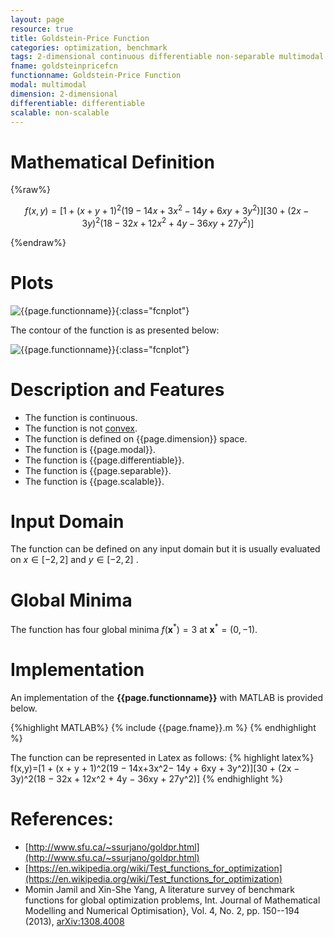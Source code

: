 ```yaml
---
layout: page
resource: true
title: Goldstein-Price Function
categories: optimization, benchmark
tags: 2-dimensional continuous differentiable non-separable multimodal non-convex
fname: goldsteinpricefcn
functionname: Goldstein-Price Function
modal: multimodal
dimension: 2-dimensional
differentiable: differentiable
scalable: non-scalable
---
```


# Mathematical Definition

{%raw%}

$$f(x,y)=[1 + (x + y + 1)^2(19 − 14x+3x^2− 14y + 6xy + 3y^2)][30 + (2x − 3y)^2(18 − 32x + 12x^2 + 4y − 36xy + 27y^2)]$$

{%endraw%}

# Plots
![{{page.functionname}}]({{site.baseurl}}/benchmarkfcns/plots/{{page.fname}}.png){:class="fcnplot"}

The contour of the function is as presented below:

![{{page.functionname}}]({{site.baseurl}}/benchmarkfcns/plots/{{page.fname}}_contour.png){:class="fcnplot"}

# Description and Features
* The function is continuous.
* The function is not [convex](https://en.wikipedia.org/wiki/Convex_function).
* The function is defined on {{page.dimension}} space. 
* The function is {{page.modal}}.
* The function is {{page.differentiable}}.
* The function is {{page.separable}}.
* The function is {{page.scalable}}.

# Input Domain
The function can be defined on any input domain but it is usually evaluated on $x \in [-2, 2]$ and $y \in [-2, 2]$ .

# Global Minima
The function has four global minima $f(\textbf{x}^{\ast})=3$ at $\textbf{x}^{\ast} = (0, -1)$.

# Implementation
An implementation of the **{{page.functionname}}** with MATLAB is provided below. 

{%highlight MATLAB%}
{% include {{page.fname}}.m %}
{% endhighlight %}

The function can be represented in Latex as follows:
{% highlight latex%}
f(x,y)=[1 + (x + y + 1)^2(19 − 14x+3x^2− 14y + 6xy + 3y^2)][30 + (2x − 3y)^2(18 − 32x + 12x^2 + 4y − 36xy + 27y^2)]
{% endhighlight %}

# References:
* [http://www.sfu.ca/~ssurjano/goldpr.html](http://www.sfu.ca/~ssurjano/goldpr.html)
* [https://en.wikipedia.org/wiki/Test_functions_for_optimization](https://en.wikipedia.org/wiki/Test_functions_for_optimization)
* Momin Jamil and Xin-She Yang, A literature survey of benchmark functions for global optimization problems, Int. Journal of Mathematical Modelling and Numerical Optimisation}, Vol. 4, No. 2, pp. 150--194 (2013), [arXiv:1308.4008](arXiv:1308.4008)
